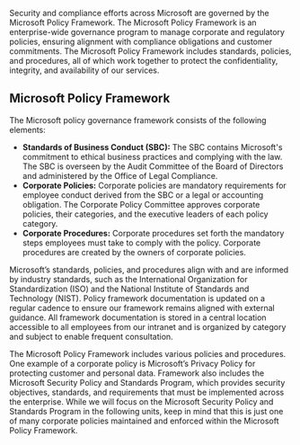 Security and compliance efforts across Microsoft are governed by the Microsoft Policy Framework. The Microsoft Policy Framework is an enterprise-wide governance program to manage corporate and regulatory policies, ensuring alignment with compliance obligations and customer commitments. The Microsoft Policy Framework includes standards, policies, and procedures, all of which work together to protect the confidentiality, integrity, and availability of our services.

## Microsoft Policy Framework

The Microsoft policy governance framework consists of the following elements:

- **Standards of Business Conduct (SBC):** The SBC contains Microsoft's commitment to ethical business practices and complying with the law. The SBC is overseen by the Audit Committee of the Board of Directors and administered by the Office of Legal Compliance.
- **Corporate Policies:** Corporate policies are mandatory requirements for employee conduct derived from the SBC or a legal or accounting obligation. The Corporate Policy Committee approves corporate policies, their categories, and the executive leaders of each policy category.
- **Corporate Procedures:** Corporate procedures set forth the mandatory steps employees must take to comply with the policy. Corporate procedures are created by the owners of corporate policies.

Microsoft’s standards, policies, and procedures align with and are informed by industry standards, such as the International Organization for Standardization (ISO) and the National Institute of Standards and Technology (NIST). Policy framework documentation is updated on a regular cadence to ensure our framework remains aligned with external guidance. All framework documentation is stored in a central location accessible to all employees from our intranet and is organized by category and subject to enable frequent consultation.

The Microsoft Policy Framework includes various policies and procedures. One example of a corporate policy is Microsoft’s Privacy Policy for protecting customer and personal data. Framework also includes the Microsoft Security Policy and Standards Program, which provides security objectives, standards, and requirements that must be implemented across the enterprise. While we will focus on the Microsoft Security Policy and Standards Program in the following units, keep in mind that this is just one of many corporate policies maintained and enforced within the Microsoft Policy Framework.
